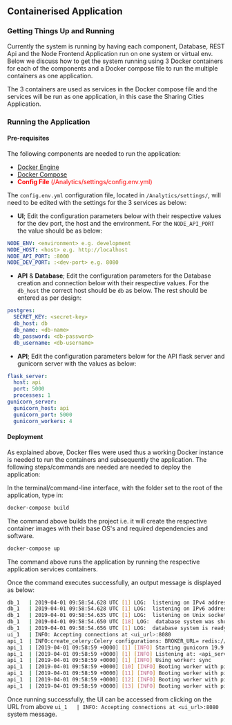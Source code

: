 ## Containerised Application
### Getting Things Up and Running

Currently the system is running by having each component, Database, REST Api and the Node Frontend Application run on one system or virtual env. Below we discuss how to get the system running using 3 Docker containers for each of the components and a Docker compose file to run the multiple containers as one application.

The 3 containers are used as services in the Docker compose file and the services will be run as one application, in this case the Sharing Cities Application.

### Running the Application
#### Pre-requisites

The following components are needed to run the application:

- [Docker Engine](https://docs.docker.com/install/) 
- [Docker Compose](https://docs.docker.com/compose/install/)
- <span style="color:red">**Config File** (/Analytics/settings/config.env.yml)</span>

The ```config.env.yml``` configuration file, located in ```/Analytics/settings/```, will need to be edited with the settings for the 3 services as below:

- **UI**; Edit the configuration parameters below with their respective values for the dev port, the host and the environment. For the ```NODE_API_PORT``` the value should be as below:
```yaml
NODE_ENV: <environment> e.g. development
NODE_HOST: <host> e.g. http://localhost
NODE_API_PORT: :8000
NODE_DEV_PORT: :<dev-port> e.g. 8080
```
- **API** & **Database**; Edit the configuration parameters for the Database creation and connection below with their respective values. For the ```db_host``` the correct host should be ```db``` as below. The rest should be entered as per design:
```yaml
postgres:
  SECRET_KEY: <secret-key>
  db_host: db
  db_name: <db-name>
  db_password: <db-password>
  db_username: <db-username>
```

- **API**; Edit the configuration parameters below for the API flask server and gunicorn server with the values as below:
```yaml
flask_server:
  host: api
  port: 5000
  processes: 1
gunicorn_server:
  gunicorn_host: api
  gunicorn_port: 5000
  gunicorn_workers: 4
```
#### Deployment

As explained above, Docker files were used thus a working Docker instance is needed to run the containers and subsequently the application. The following steps/commands are needed are needed to deploy the application:

In the terminal/command-line interface, with the folder set to the root of the application, type in:

```bash
docker-compose build
```

The command above builds the project i.e. it will create the respective container images with their base OS's and required dependencies and software.

```bash
docker-compose up
```

The command above runs the application by running the respective application services containers. 

Once the command executes successfully, an output message is displayed as below:

```bash
db_1   | 2019-04-01 09:58:54.628 UTC [1] LOG:  listening on IPv4 address "some_IP", port 5432
db_1   | 2019-04-01 09:58:54.628 UTC [1] LOG:  listening on IPv6 address "::", port 5432
db_1   | 2019-04-01 09:58:54.635 UTC [1] LOG:  listening on Unix socket "/var/run/postgresql/.s.PGSQL.5432"
db_1   | 2019-04-01 09:58:54.650 UTC [18] LOG:  database system was shut down at 2019-04-01 08:48:14 UTC
db_1   | 2019-04-01 09:58:54.656 UTC [1] LOG:  database system is ready to accept connections
ui_1   | INFO: Accepting connections at <ui_url>:8080
api_1  | INFO:create_celery:Celery configurations: BROKER_URL= redis://localhost:6379/0 RESULT_BANKEND = redis://localhost:6379/0 
api_1  | [2019-04-01 09:58:59 +0000] [1] [INFO] Starting gunicorn 19.9.0
api_1  | [2019-04-01 09:58:59 +0000] [1] [INFO] Listening at: <api_server_url>
api_1  | [2019-04-01 09:58:59 +0000] [1] [INFO] Using worker: sync
api_1  | [2019-04-01 09:58:59 +0000] [10] [INFO] Booting worker with pid: 1
api_1  | [2019-04-01 09:58:59 +0000] [11] [INFO] Booting worker with pid: 2
api_1  | [2019-04-01 09:58:59 +0000] [12] [INFO] Booting worker with pid: 3
api_1  | [2019-04-01 09:58:59 +0000] [13] [INFO] Booting worker with pid: 4
```

Once running successfully, the UI can be accessed from clicking on the URL from above ```ui_1   | INFO: Accepting connections at <ui_url>:8080``` system message.


